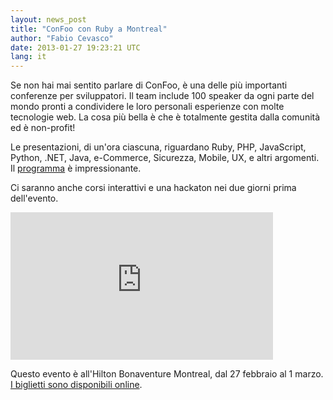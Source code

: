 ```yaml
---
layout: news_post
title: "ConFoo con Ruby a Montreal"
author: "Fabio Cevasco"
date: 2013-01-27 19:23:21 UTC
lang: it
---
```


Se non hai mai sentito parlare di ConFoo, è una delle più importanti
conferenze per sviluppatori. Il team include 100 speaker da ogni parte
del mondo pronti a condividere le loro personali esperienze con molte
tecnologie web. La cosa più bella è che è totalmente gestita dalla
comunità ed è non-profit!

Le presentazioni, di un\'ora ciascuna, riguardano Ruby, PHP, JavaScript,
Python, .NET, Java, e-Commerce, Sicurezza, Mobile, UX, e altri
argomenti. Il [programma][1] è impressionante.

Ci saranno anche corsi interattivi e una hackaton nei due giorni prima
dell\'evento.

<iframe width="420" height="236" src="http://www.youtube.com/embed/86VcHcaurRQ" frameborder="0" allowfullscreen=""></iframe>

Questo evento è all\'Hilton Bonaventure Montreal, dal 27 febbraio al 1
marzo. [I biglietti sono disponibili online][2].



[1]: http://confoo.ca/en/2013/schedule
[2]: http://confoo.ca/en/register
